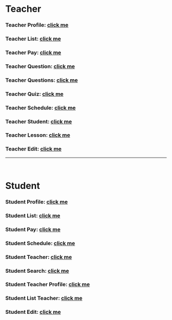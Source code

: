 # Teacher

### Teacher Profile: [click me](https://kah3vich.github.io/Project-Sfera/public/t-profile.html)

### Teacher List: [click me](https://kah3vich.github.io/Project-Sfera/public/t-list.html)

### Teacher Pay: [click me](https://kah3vich.github.io/Project-Sfera/public/t-pay.html)

### Teacher Question: [click me](https://kah3vich.github.io/Project-Sfera/public/t-question.html)

### Teacher Questions: [click me](https://kah3vich.github.io/Project-Sfera/public/t-questions.html)

### Teacher Quiz: [click me](https://kah3vich.github.io/Project-Sfera/public/t-quiz.html)

### Teacher Schedule: [click me](https://kah3vich.github.io/Project-Sfera/public/t-schedule.html)

### Teacher Student: [click me](https://kah3vich.github.io/Project-Sfera/public/t-student.html)

### Teacher Lesson: [click me](https://kah3vich.github.io/Project-Sfera/public/t-lesson.html)

### Teacher Edit: [click me](https://kah3vich.github.io/Project-Sfera/public/t-edit.html)

<hr />
<br />

# Student

### Student Profile: [click me](https://kah3vich.github.io/Project-Sfera/public/s-profile.html)

### Student List: [click me](https://kah3vich.github.io/Project-Sfera/public/s-list.html)

### Student Pay: [click me](https://kah3vich.github.io/Project-Sfera/public/s-pay.html)

### Student Schedule: [click me](https://kah3vich.github.io/Project-Sfera/public/s-schedule.html)

### Student Teacher: [click me](https://kah3vich.github.io/Project-Sfera/public/s-teacher.html)

### Student Search: [click me](https://kah3vich.github.io/Project-Sfera/public/s-search.html)

### Student Teacher Profile: [click me](https://kah3vich.github.io/Project-Sfera/public/s-profiles.html)

### Student List Teacher: [click me](https://kah3vich.github.io/Project-Sfera/public/s-found.html)

### Student Edit: [click me](https://kah3vich.github.io/Project-Sfera/public/s-edit.html)
